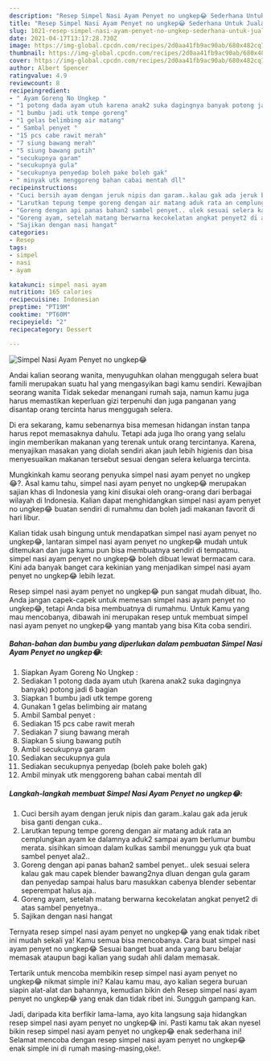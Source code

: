 ```yaml
---
description: "Resep Simpel Nasi Ayam Penyet no ungkep😂 Sederhana Untuk Jualan"
title: "Resep Simpel Nasi Ayam Penyet no ungkep😂 Sederhana Untuk Jualan"
slug: 1021-resep-simpel-nasi-ayam-penyet-no-ungkep-sederhana-untuk-jualan
date: 2021-04-17T13:17:28.730Z
image: https://img-global.cpcdn.com/recipes/2d0aa41fb9ac90ab/680x482cq70/simpel-nasi-ayam-penyet-no-ungkep😂-foto-resep-utama.jpg
thumbnail: https://img-global.cpcdn.com/recipes/2d0aa41fb9ac90ab/680x482cq70/simpel-nasi-ayam-penyet-no-ungkep😂-foto-resep-utama.jpg
cover: https://img-global.cpcdn.com/recipes/2d0aa41fb9ac90ab/680x482cq70/simpel-nasi-ayam-penyet-no-ungkep😂-foto-resep-utama.jpg
author: Albert Spencer
ratingvalue: 4.9
reviewcount: 8
recipeingredient:
- " Ayam Goreng No Ungkep "
- "1 potong dada ayam utuh karena anak2 suka dagingnya banyak potong jadi 6 bagian"
- "1 bumbu jadi utk tempe goreng"
- "1 gelas belimbing air matang"
- " Sambal penyet "
- "15 pcs cabe rawit merah"
- "7 siung bawang merah"
- "5 siung bawang putih"
- "secukupnya garam"
- "secukupnya gula"
- "secukupnya penyedap boleh pake boleh gak"
- " minyak utk menggoreng bahan cabai mentah dll"
recipeinstructions:
- "Cuci bersih ayam dengan jeruk nipis dan garam..kalau gak ada jeruk bisa ganti dengan cuka.."
- "Larutkan tepung tempe goreng dengan air matang aduk rata an cemplungkan ayam ke dalamnya aduk2 sampai ayam berlumur bumbu merata. sisihkan simoan dalam kulkas sambil menunggu yuk qta buat sambel penyet ala2.."
- "Goreng dengan api panas bahan2 sambel penyet.. ulek sesuai selera kalau gak mau capek blender bawang2nya dluan dengan gula garam dan penyedap sampai halus baru masukkan cabenya blender sebentar seperempat halus aja.."
- "Goreng ayam, setelah matang berwarna kecokelatan angkat penyet2 di atas sambel penyetnya.."
- "Sajikan dengan nasi hangat"
categories:
- Resep
tags:
- simpel
- nasi
- ayam

katakunci: simpel nasi ayam 
nutrition: 165 calories
recipecuisine: Indonesian
preptime: "PT19M"
cooktime: "PT60M"
recipeyield: "2"
recipecategory: Dessert

---
```



![Simpel Nasi Ayam Penyet no ungkep😂](https://img-global.cpcdn.com/recipes/2d0aa41fb9ac90ab/680x482cq70/simpel-nasi-ayam-penyet-no-ungkep😂-foto-resep-utama.jpg)

Andai kalian seorang wanita, menyuguhkan olahan menggugah selera buat famili merupakan suatu hal yang mengasyikan bagi kamu sendiri. Kewajiban seorang  wanita Tidak sekedar menangani rumah saja, namun kamu juga harus memastikan keperluan gizi terpenuhi dan juga panganan yang disantap orang tercinta harus menggugah selera.

Di era  sekarang, kamu sebenarnya bisa memesan hidangan instan tanpa harus repot memasaknya dahulu. Tetapi ada juga lho orang yang selalu ingin memberikan makanan yang terenak untuk orang tercintanya. Karena, menyajikan masakan yang diolah sendiri akan jauh lebih higienis dan bisa menyesuaikan makanan tersebut sesuai dengan selera keluarga tercinta. 



Mungkinkah kamu seorang penyuka simpel nasi ayam penyet no ungkep😂?. Asal kamu tahu, simpel nasi ayam penyet no ungkep😂 merupakan sajian khas di Indonesia yang kini disukai oleh orang-orang dari berbagai wilayah di Indonesia. Kalian dapat menghidangkan simpel nasi ayam penyet no ungkep😂 buatan sendiri di rumahmu dan boleh jadi makanan favorit di hari libur.

Kalian tidak usah bingung untuk mendapatkan simpel nasi ayam penyet no ungkep😂, lantaran simpel nasi ayam penyet no ungkep😂 mudah untuk ditemukan dan juga kamu pun bisa membuatnya sendiri di tempatmu. simpel nasi ayam penyet no ungkep😂 boleh dibuat lewat bermacam cara. Kini ada banyak banget cara kekinian yang menjadikan simpel nasi ayam penyet no ungkep😂 lebih lezat.

Resep simpel nasi ayam penyet no ungkep😂 pun sangat mudah dibuat, lho. Anda jangan capek-capek untuk memesan simpel nasi ayam penyet no ungkep😂, tetapi Anda bisa membuatnya di rumahmu. Untuk Kamu yang mau mencobanya, dibawah ini merupakan resep untuk membuat simpel nasi ayam penyet no ungkep😂 yang mantab yang bisa Kita coba sendiri.

<!--inarticleads1-->

##### Bahan-bahan dan bumbu yang diperlukan dalam pembuatan Simpel Nasi Ayam Penyet no ungkep😂:

1. Siapkan  Ayam Goreng No Ungkep :
1. Sediakan 1 potong dada ayam utuh (karena anak2 suka dagingnya banyak) potong jadi 6 bagian
1. Siapkan 1 bumbu jadi utk tempe goreng
1. Gunakan 1 gelas belimbing air matang
1. Ambil  Sambal penyet :
1. Sediakan 15 pcs cabe rawit merah
1. Sediakan 7 siung bawang merah
1. Siapkan 5 siung bawang putih
1. Ambil secukupnya garam
1. Sediakan secukupnya gula
1. Sediakan secukupnya penyedap (boleh pake boleh gak)
1. Ambil  minyak utk menggoreng bahan cabai mentah dll




<!--inarticleads2-->

##### Langkah-langkah membuat Simpel Nasi Ayam Penyet no ungkep😂:

1. Cuci bersih ayam dengan jeruk nipis dan garam..kalau gak ada jeruk bisa ganti dengan cuka..
1. Larutkan tepung tempe goreng dengan air matang aduk rata an cemplungkan ayam ke dalamnya aduk2 sampai ayam berlumur bumbu merata. sisihkan simoan dalam kulkas sambil menunggu yuk qta buat sambel penyet ala2..
1. Goreng dengan api panas bahan2 sambel penyet.. ulek sesuai selera kalau gak mau capek blender bawang2nya dluan dengan gula garam dan penyedap sampai halus baru masukkan cabenya blender sebentar seperempat halus aja..
1. Goreng ayam, setelah matang berwarna kecokelatan angkat penyet2 di atas sambel penyetnya..
1. Sajikan dengan nasi hangat




Ternyata resep simpel nasi ayam penyet no ungkep😂 yang enak tidak ribet ini mudah sekali ya! Kamu semua bisa mencobanya. Cara buat simpel nasi ayam penyet no ungkep😂 Sesuai banget buat anda yang baru belajar memasak ataupun bagi kalian yang sudah ahli dalam memasak.

Tertarik untuk mencoba membikin resep simpel nasi ayam penyet no ungkep😂 nikmat simple ini? Kalau kamu mau, ayo kalian segera buruan siapin alat-alat dan bahannya, kemudian bikin deh Resep simpel nasi ayam penyet no ungkep😂 yang enak dan tidak ribet ini. Sungguh gampang kan. 

Jadi, daripada kita berfikir lama-lama, ayo kita langsung saja hidangkan resep simpel nasi ayam penyet no ungkep😂 ini. Pasti kamu tak akan nyesel bikin resep simpel nasi ayam penyet no ungkep😂 enak sederhana ini! Selamat mencoba dengan resep simpel nasi ayam penyet no ungkep😂 enak simple ini di rumah masing-masing,oke!.


